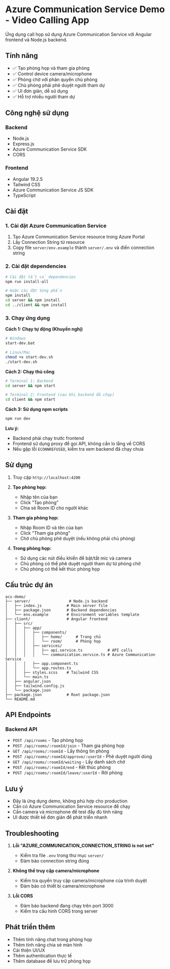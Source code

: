# Azure Communication Service Demo - Video Calling App

Ứng dụng call họp sử dụng Azure Communication Service với Angular frontend và Node.js backend.

## Tính năng

- ✅ Tạo phòng họp và tham gia phòng
- ✅ Control device camera/microphone
- ✅ Phòng chờ với phân quyền chủ phòng
- ✅ Chủ phòng phải phê duyệt người tham dự
- ✅ UI đơn giản, dễ sử dụng
- ✅ Hỗ trợ nhiều người tham dự

## Công nghệ sử dụng

### Backend
- Node.js
- Express.js
- Azure Communication Service SDK
- CORS

### Frontend
- Angular 19.2.5
- Tailwind CSS
- Azure Communication Service JS SDK
- TypeScript

## Cài đặt

### 1. Cài đặt Azure Communication Service

1. Tạo Azure Communication Service resource trong Azure Portal
2. Lấy Connection String từ resource
3. Copy file `server/env.example` thành `server/.env` và điền connection string

### 2. Cài đặt dependencies

```bash
# Cài đặt tất cả dependencies
npm run install-all

# Hoặc cài đặt từng phần
npm install
cd server && npm install
cd ../client && npm install
```

### 3. Chạy ứng dụng

**Cách 1: Chạy tự động (Khuyến nghị)**
```bash
# Windows
start-dev.bat

# Linux/Mac
chmod +x start-dev.sh
./start-dev.sh
```

**Cách 2: Chạy thủ công**
```bash
# Terminal 1: Backend
cd server && npm start

# Terminal 2: Frontend (sau khi backend đã chạy)
cd client && npm start
```

**Cách 3: Sử dụng npm scripts**
```bash
npm run dev
```

**Lưu ý:** 
- Backend phải chạy trước frontend
- Frontend sử dụng proxy để gọi API, không cần lo lắng về CORS
- Nếu gặp lỗi `ECONNREFUSED`, kiểm tra xem backend đã chạy chưa

## Sử dụng

1. Truy cập `http://localhost:4200`
2. **Tạo phòng họp:**
   - Nhập tên của bạn
   - Click "Tạo phòng"
   - Chia sẻ Room ID cho người khác

3. **Tham gia phòng họp:**
   - Nhập Room ID và tên của bạn
   - Click "Tham gia phòng"
   - Chờ chủ phòng phê duyệt (nếu không phải chủ phòng)

4. **Trong phòng họp:**
   - Sử dụng các nút điều khiển để bật/tắt mic và camera
   - Chủ phòng có thể phê duyệt người tham dự từ phòng chờ
   - Chủ phòng có thể kết thúc phòng họp

## Cấu trúc dự án

```
acs-demo/
├── server/                 # Node.js backend
│   ├── index.js           # Main server file
│   ├── package.json       # Backend dependencies
│   └── env.example        # Environment variables template
├── client/                # Angular frontend
│   ├── src/
│   │   ├── app/
│   │   │   ├── components/
│   │   │   │   ├── home/      # Trang chủ
│   │   │   │   └── room/      # Phòng họp
│   │   │   ├── services/
│   │   │   │   ├── api.service.ts           # API calls
│   │   │   │   └── communication.service.ts # Azure Communication Service
│   │   │   ├── app.component.ts
│   │   │   └── app.routes.ts
│   │   ├── styles.scss    # Tailwind CSS
│   │   └── main.ts
│   ├── angular.json
│   ├── tailwind.config.js
│   └── package.json
├── package.json           # Root package.json
└── README.md
```

## API Endpoints

### Backend API

- `POST /api/rooms` - Tạo phòng họp
- `POST /api/rooms/:roomId/join` - Tham gia phòng họp
- `GET /api/rooms/:roomId` - Lấy thông tin phòng
- `POST /api/rooms/:roomId/approve/:userId` - Phê duyệt người dùng
- `GET /api/rooms/:roomId/waiting` - Lấy danh sách chờ
- `POST /api/rooms/:roomId/end` - Kết thúc phòng
- `POST /api/rooms/:roomId/leave/:userId` - Rời phòng

## Lưu ý

- Đây là ứng dụng demo, không phù hợp cho production
- Cần có Azure Communication Service resource để chạy
- Cần camera và microphone để test đầy đủ tính năng
- UI được thiết kế đơn giản để phát triển nhanh

## Troubleshooting

1. **Lỗi "AZURE_COMMUNICATION_CONNECTION_STRING is not set"**
   - Kiểm tra file `.env` trong thư mục `server/`
   - Đảm bảo connection string đúng

2. **Không thể truy cập camera/microphone**
   - Kiểm tra quyền truy cập camera/microphone của trình duyệt
   - Đảm bảo có thiết bị camera/microphone

3. **Lỗi CORS**
   - Đảm bảo backend đang chạy trên port 3000
   - Kiểm tra cấu hình CORS trong server

## Phát triển thêm

- Thêm tính năng chat trong phòng họp
- Thêm tính năng chia sẻ màn hình
- Cải thiện UI/UX
- Thêm authentication thực tế
- Thêm database để lưu trữ phòng họp
